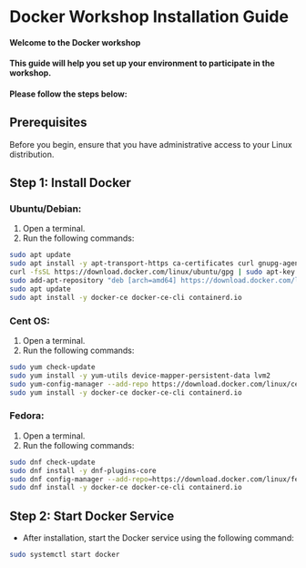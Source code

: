 # Docker Workshop Installation Guide

#### Welcome to the Docker workshop
#### This guide will help you set up your environment to participate in the workshop. 
#### Please follow the steps below:


## Prerequisites

Before you begin, ensure that you have administrative access to your Linux distribution.

## Step 1: Install Docker

### Ubuntu/Debian:
1. Open a terminal.
2. Run the following commands:
```bash
sudo apt update
sudo apt install -y apt-transport-https ca-certificates curl gnupg-agent software-properties-common
curl -fsSL https://download.docker.com/linux/ubuntu/gpg | sudo apt-key add -
sudo add-apt-repository "deb [arch=amd64] https://download.docker.com/linux/ubuntu $(lsb_release -cs) stable"
sudo apt update
sudo apt install -y docker-ce docker-ce-cli containerd.io

```

### Cent OS:
1. Open a terminal.
2. Run the following commands:
```bash
sudo yum check-update
sudo yum install -y yum-utils device-mapper-persistent-data lvm2
sudo yum-config-manager --add-repo https://download.docker.com/linux/centos/docker-ce.repo
sudo yum install -y docker-ce docker-ce-cli containerd.io

```

### Fedora:
1. Open a terminal.
2. Run the following commands:
```bash
sudo dnf check-update
sudo dnf install -y dnf-plugins-core
sudo dnf config-manager --add-repo=https://download.docker.com/linux/fedora/docker-ce.repo
sudo dnf install -y docker-ce docker-ce-cli containerd.io

```
## Step 2: Start Docker Service
- After installation, start the Docker service using the following command:
```bash
sudo systemctl start docker
```


